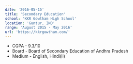 ```yaml
---
date: '2016-05-15'
title: 'Secondary Education'
school: 'KKR Gowtham High School'
location: 'Guntur, IND'
range: 'August 2015 - May 2016'
url: 'https://kkrgowtham.com/'
---
```


- CGPA - 9.3/10
- Board - Board of Secondary Education of Andhra Pradesh
- Medium - English, Hindi(II)
